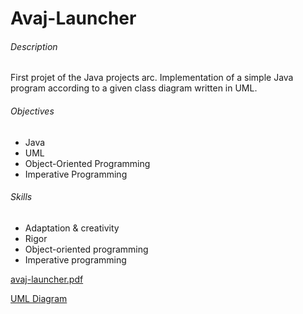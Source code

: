 # Avaj-Launcher

###### Description
First projet of the Java projects arc. Implementation of a simple Java program according to a given class diagram written in UML.

###### Objectives
* Java 
* UML 
* Object-Oriented Programming 
* Imperative Programming

###### Skills
* Adaptation & creativity 
* Rigor 
* Object-oriented programming 
* Imperative programming

[avaj-launcher.pdf](./avaj-launcher.en.pdf)

[UML Diagram](./avaj_uml.jpg)
